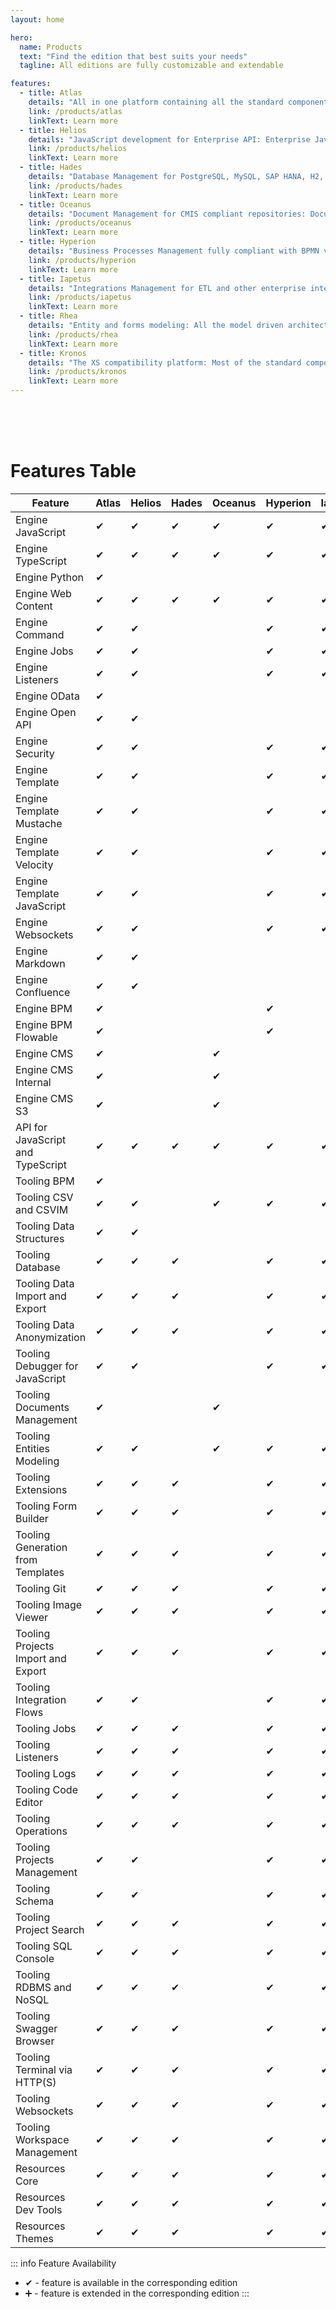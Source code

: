 ```yaml
---
layout: home

hero:
  name: Products
  text: "Find the edition that best suits your needs"
  tagline: All editions are fully customizable and extendable

features:
  - title: Atlas
    details: "All in one platform containing all the standard components: Enterprise JavaScript Development, User Interfaces, Debugger, Git, Databases, Jobs, Message Listeners, Security, Extensions, Database Management, BPM, CMS, and more..."
    link: /products/atlas
    linkText: Learn more
  - title: Helios
    details: "JavaScript development for Enterprise API: Enterprise JavaScript API, User Interfaces, Debugger, Git, Themes, Databases, Jobs, Message Listeners, Websockets, Security, Extensions"
    link: /products/helios
    linkText: Learn more
  - title: Hades
    details: "Database Management for PostgreSQL, MySQL, SAP HANA, H2, and more... Database Explorer, SQL Console, Data Transfer"
    link: /products/hades
    linkText: Learn more
  - title: Oceanus
    details: "Document Management for CMIS compliant repositories: Documents Browser, Document Viewer, Import and Export of files, ZIP compressing and decompressing"
    link: /products/oceanus
    linkText: Learn more
  - title: Hyperion
    details: "Business Processes Management fully compliant with BPMN v2 based on Flowable engine: BPMN Modeler, Business Process Definitions, Instances, Variables, Inbox"
    link: /products/hyperion
    linkText: Learn more
  - title: Iapetus
    details: "Integrations Management for ETL and other enterprise integration patterns based on Apache Camel: Integrations Modeler, Integrations Flows"
    link: /products/iapetus
    linkText: Learn more
  - title: Rhea
    details: "Entity and forms modeling: All the model driven architecture supporting components"
    link: /products/rhea
    linkText: Learn more
  - title: Kronos
    details: "The XS compatibility platform: Most of the standard components plus XS and ABAP compatibility plugins"
    link: /products/kronos
    linkText: Learn more
---
```

<br>
<br>
<br>

# Features Table

| Feature                           | Atlas | Helios | Hades | Oceanus | Hyperion | Iapetus | Rhea | Kronos |
|-----------------------------------|-------|--------|-------|---------|----------|---------|------|--------|
| Engine JavaScript                 | ✔     | ✔      | ✔     | ✔       | ✔        | ✔       | ✔    | ➕      |
| Engine TypeScript                 | ✔     | ✔      | ✔     | ✔       | ✔        | ✔       | ✔    | ✔      |
| Engine Python                     | ✔     |        |       |         |          |         |      | ✔      |
| Engine Web Content                | ✔     | ✔      | ✔     | ✔       | ✔        | ✔       | ✔    | ✔      |
| Engine Command                    | ✔     | ✔      |       |         | ✔        | ✔       | ✔    |        |
| Engine Jobs                       | ✔     | ✔      |       |         | ✔        | ✔       | ✔    | ➕      |
| Engine Listeners                  | ✔     | ✔      |       |         | ✔        | ✔       | ✔    |        |
| Engine OData                      | ✔     |        |       |         |          |         | ✔    | ➕      |
| Engine Open API                   | ✔     | ✔      |       |         |          |         | ✔    |        |
| Engine Security                   | ✔     | ✔      |       |         | ✔        | ✔       | ✔    | ➕      |
| Engine Template                   | ✔     | ✔      |       |         | ✔        | ✔       | ✔    |        |
| Engine Template Mustache          | ✔     | ✔      |       |         | ✔        | ✔       | ✔    |        |
| Engine Template Velocity          | ✔     | ✔      |       |         | ✔        | ✔       | ✔    |        |
| Engine Template JavaScript        | ✔     | ✔      |       |         | ✔        | ✔       | ✔    |        |
| Engine Websockets                 | ✔     | ✔      |       |         | ✔        | ✔       | ✔    |        |
| Engine Markdown                   | ✔     | ✔      |       |         |          |         | ✔    |        |
| Engine Confluence                 | ✔     | ✔      |       |         |          |         | ✔    |        |
| Engine BPM                        | ✔     |        |       |         | ✔        |         |      |        |
| Engine BPM Flowable               | ✔     |        |       |         | ✔        |         |      |        |
| Engine CMS                        | ✔     |        |       | ✔       |          |         |      |        |
| Engine CMS Internal               | ✔     |        |       | ✔       |          |         |      |        |
| Engine CMS S3                     | ✔     |        |       | ✔       |          |         |      |        |
| API for JavaScript and TypeScript | ✔     | ✔      | ✔     | ✔       | ✔        | ✔       | ✔    | ➕      |
| Tooling BPM                       | ✔     |        |       |         |          |         |      | ✔      |
| Tooling CSV and CSVIM             | ✔     | ✔      |       | ✔       | ✔        | ✔       | ✔    | ✔      |
| Tooling Data Structures           | ✔     | ✔      |       |         |          |         | ✔    | ➕      |
| Tooling Database                  | ✔     | ✔      | ✔     |         | ✔        | ✔       | ✔    | ✔      |
| Tooling Data Import and Export    | ✔     | ✔      | ✔     |         | ✔        | ✔       |      | ✔      |
| Tooling Data Anonymization        | ✔     | ✔      | ✔     |         | ✔        | ✔       | ✔    | ✔      |
| Tooling Debugger for JavaScript   | ✔     | ✔      |       |         | ✔        | ✔       | ✔    | ✔      |
| Tooling Documents Management      | ✔     |        |       | ✔       |          |         |      |        |
| Tooling Entities Modeling         | ✔     | ✔      |       | ✔       | ✔        | ✔       | ✔    | ✔      |
| Tooling Extensions                | ✔     | ✔      | ✔     |         | ✔        | ✔       | ✔    | ✔      |
| Tooling Form Builder              | ✔     | ✔      | ✔     |         | ✔        | ✔       | ✔    | ✔      |
| Tooling Generation from Templates | ✔     | ✔      | ✔     |         | ✔        | ✔       | ✔    | ✔      |
| Tooling Git                       | ✔     | ✔      | ✔     |         | ✔        | ✔       | ✔    | ✔      |
| Tooling Image Viewer              | ✔     | ✔      | ✔     |         | ✔        | ✔       | ✔    | ✔      |
| Tooling Projects Import and Export| ✔     | ✔      | ✔     |         | ✔        | ✔       | ✔    | ✔      |
| Tooling Integration Flows         | ✔     | ✔      |       |         | ✔        | ✔       | ✔    | ✔      |
| Tooling Jobs                      | ✔     | ✔      | ✔     |         | ✔        | ✔       | ✔    | ✔      |
| Tooling Listeners                 | ✔     | ✔      | ✔     |         | ✔        | ✔       | ✔    | ✔      |
| Tooling Logs                      | ✔     | ✔      | ✔     |         | ✔        | ✔       | ✔    | ✔      |
| Tooling Code Editor               | ✔     | ✔      | ✔     |         | ✔        | ✔       | ✔    | ✔      |
| Tooling Operations                | ✔     | ✔      | ✔     |         | ✔        | ✔       | ✔    | ✔      |
| Tooling Projects Management       | ✔     | ✔      |       |         | ✔        | ✔       | ✔    | ✔      |
| Tooling Schema                    | ✔     | ✔      |       |         | ✔        | ✔       | ✔    | ✔      |
| Tooling Project Search            | ✔     | ✔      | ✔     |         | ✔        | ✔       | ✔    | ✔      |
| Tooling SQL Console               | ✔     | ✔      | ✔     |         | ✔        | ✔       | ✔    | ✔      |
| Tooling RDBMS and NoSQL           | ✔     | ✔      | ✔     |         | ✔        | ✔       | ✔    | ✔      |
| Tooling Swagger Browser           | ✔     | ✔      | ✔     |         | ✔        | ✔       | ✔    | ✔      |
| Tooling Terminal via HTTP(S)      | ✔     | ✔      | ✔     |         | ✔        | ✔       | ✔    | ✔      |
| Tooling Websockets                | ✔     | ✔      | ✔     |         | ✔        | ✔       | ✔    | ✔      |
| Tooling Workspace Management      | ✔     | ✔      | ✔     |         | ✔        | ✔       | ✔    | ✔      |
| Resources Core                    | ✔     | ✔      | ✔     |         | ✔        | ✔       | ✔    | ✔      |
| Resources Dev Tools               | ✔     | ✔      | ✔     |         | ✔        | ✔       | ✔    | ✔      |
| Resources Themes                  | ✔     | ✔      | ✔     |         | ✔        | ✔       | ✔    | ✔      |

::: info Feature Availability
- ✔ - feature is available in the corresponding edition
- ➕ - feature is extended in the corresponding edition
:::

